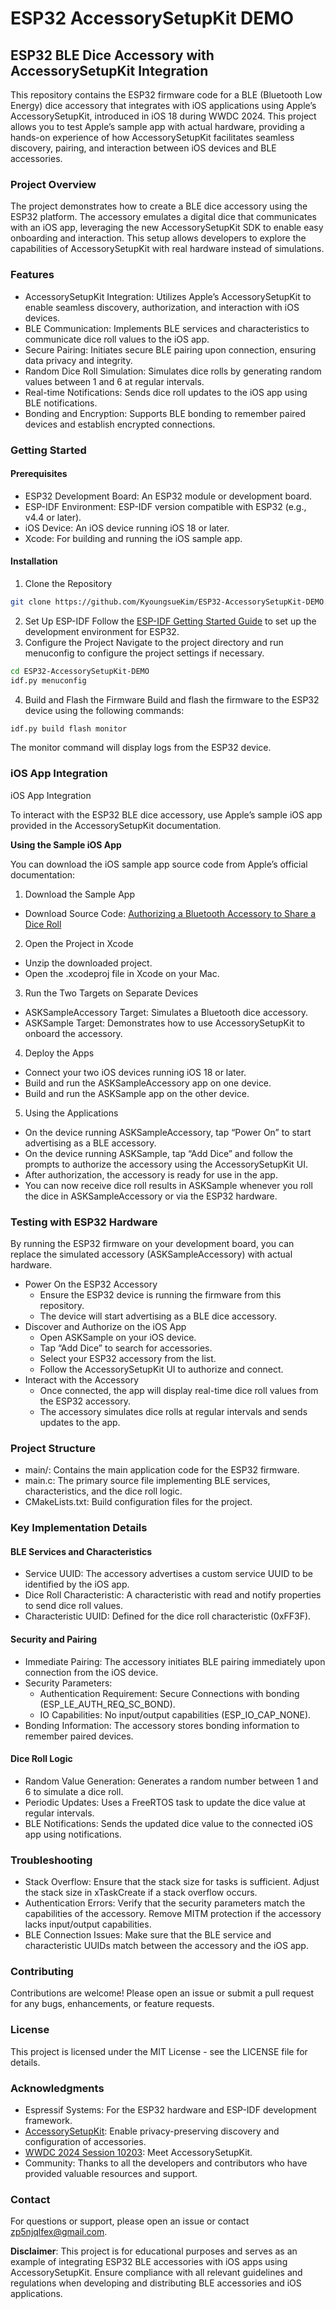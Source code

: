 # ESP32 AccessorySetupKit DEMO

## ESP32 BLE Dice Accessory with AccessorySetupKit Integration

This repository contains the ESP32 firmware code for a BLE (Bluetooth Low Energy) dice accessory that integrates with
iOS applications using Apple’s AccessorySetupKit, introduced in iOS 18 during WWDC 2024. This project allows you to test
Apple’s sample app with actual hardware, providing a hands-on experience of how AccessorySetupKit facilitates seamless
discovery, pairing, and interaction between iOS devices and BLE accessories.

### Project Overview

The project demonstrates how to create a BLE dice accessory using the ESP32 platform. The accessory emulates a
digital dice that communicates with an iOS app, leveraging the new AccessorySetupKit SDK to enable easy onboarding and
interaction. This setup allows developers to explore the capabilities of AccessorySetupKit with real hardware instead of
simulations.

### Features

- AccessorySetupKit Integration: Utilizes Apple’s AccessorySetupKit to enable seamless discovery, authorization, and
  interaction with iOS devices.
- BLE Communication: Implements BLE services and characteristics to communicate dice roll values to the iOS app.
- Secure Pairing: Initiates secure BLE pairing upon connection, ensuring data privacy and integrity.
- Random Dice Roll Simulation: Simulates dice rolls by generating random values between 1 and 6 at regular intervals.
- Real-time Notifications: Sends dice roll updates to the iOS app using BLE notifications.
- Bonding and Encryption: Supports BLE bonding to remember paired devices and establish encrypted connections.

### Getting Started

#### Prerequisites

- ESP32 Development Board: An ESP32 module or development board.
- ESP-IDF Environment: ESP-IDF version compatible with ESP32 (e.g., v4.4 or later).
- iOS Device: An iOS device running iOS 18 or later.
- Xcode: For building and running the iOS sample app.

#### Installation

1. Clone the Repository

```bash
git clone https://github.com/KyoungsueKim/ESP32-AccessorySetupKit-DEMO.git
```

2. Set Up ESP-IDF
   Follow
   the [ESP-IDF Getting Started Guide](https://docs.espressif.com/projects/esp-idf/en/stable/esp32/get-started/index.html)
   to set up the development environment for ESP32.
3. Configure the Project
   Navigate to the project directory and run menuconfig to configure the project settings if necessary.

```bash
cd ESP32-AccessorySetupKit-DEMO
idf.py menuconfig
```

4. Build and Flash the Firmware
   Build and flash the firmware to the ESP32 device using the following commands:

```bash
idf.py build flash monitor
```

The monitor command will display logs from the ESP32 device.

### iOS App Integration

iOS App Integration

To interact with the ESP32 BLE dice accessory, use Apple’s sample iOS app provided in the AccessorySetupKit
documentation.

**Using the Sample iOS App**

You can download the iOS sample app source code from Apple’s official documentation:

1. Download the Sample App

- Download Source
  Code: [Authorizing a Bluetooth Accessory to Share a Dice Roll](https://developer.apple.com/documentation/accessorysetupkit/authorizing-a-bluetooth-accessory-to-share-a-dice-roll)

2. Open the Project in Xcode

- Unzip the downloaded project.
- Open the .xcodeproj file in Xcode on your Mac.

3. Run the Two Targets on Separate Devices

- ASKSampleAccessory Target: Simulates a Bluetooth dice accessory.
- ASKSample Target: Demonstrates how to use AccessorySetupKit to onboard the accessory.

4. Deploy the Apps

- Connect your two iOS devices running iOS 18 or later.
- Build and run the ASKSampleAccessory app on one device.
- Build and run the ASKSample app on the other device.

5. Using the Applications

- On the device running ASKSampleAccessory, tap “Power On” to start advertising as a BLE accessory.
- On the device running ASKSample, tap “Add Dice” and follow the prompts to authorize the accessory using the
  AccessorySetupKit UI.
- After authorization, the accessory is ready for use in the app.
- You can now receive dice roll results in ASKSample whenever you roll the dice in ASKSampleAccessory or via the ESP32
  hardware.

### Testing with ESP32 Hardware

By running the ESP32 firmware on your development board, you can replace the simulated accessory (ASKSampleAccessory) with
actual hardware.

- Power On the ESP32 Accessory
    - Ensure the ESP32 device is running the firmware from this repository.
    - The device will start advertising as a BLE dice accessory.
- Discover and Authorize on the iOS App
    - Open ASKSample on your iOS device.
    - Tap “Add Dice” to search for accessories.
    - Select your ESP32 accessory from the list.
    - Follow the AccessorySetupKit UI to authorize and connect.
- Interact with the Accessory
    - Once connected, the app will display real-time dice roll values from the ESP32 accessory.
    - The accessory simulates dice rolls at regular intervals and sends updates to the app.

### Project Structure

- main/: Contains the main application code for the ESP32 firmware.
- main.c: The primary source file implementing BLE services, characteristics, and the dice roll logic.
- CMakeLists.txt: Build configuration files for the project.

### Key Implementation Details

#### BLE Services and Characteristics

- Service UUID: The accessory advertises a custom service UUID to be identified by the iOS app.
- Dice Roll Characteristic: A characteristic with read and notify properties to send dice roll values.
- Characteristic UUID: Defined for the dice roll characteristic (0xFF3F).

#### Security and Pairing

- Immediate Pairing: The accessory initiates BLE pairing immediately upon connection from the iOS device.
- Security Parameters:
    - Authentication Requirement: Secure Connections with bonding (ESP_LE_AUTH_REQ_SC_BOND).
    - IO Capabilities: No input/output capabilities (ESP_IO_CAP_NONE).
- Bonding Information: The accessory stores bonding information to remember paired devices.

#### Dice Roll Logic

- Random Value Generation: Generates a random number between 1 and 6 to simulate a dice roll.
- Periodic Updates: Uses a FreeRTOS task to update the dice value at regular intervals.
- BLE Notifications: Sends the updated dice value to the connected iOS app using notifications.

### Troubleshooting

- Stack Overflow: Ensure that the stack size for tasks is sufficient. Adjust the stack size in xTaskCreate if a stack
  overflow occurs.
- Authentication Errors: Verify that the security parameters match the capabilities of the accessory. Remove MITM
  protection if the accessory lacks input/output capabilities.
- BLE Connection Issues: Make sure that the BLE service and characteristic UUIDs match between the accessory and the iOS
  app.

### Contributing

Contributions are welcome! Please open an issue or submit a pull request for any bugs, enhancements, or feature
requests.

### License

This project is licensed under the MIT License - see the LICENSE file for details.

### Acknowledgments

- Espressif Systems: For the ESP32 hardware and ESP-IDF development framework.
- [AccessorySetupKit](https://developer.apple.com/documentation/accessorysetupkit): Enable privacy-preserving discovery
  and configuration of accessories.
- [WWDC 2024 Session 10203](https://developer.apple.com/videos/play/wwdc2024/10203/): Meet AccessorySetupKit.
- Community: Thanks to all the developers and contributors who have provided valuable resources and support.

### Contact

For questions or support, please open an issue or contact zp5njqlfex@gmail.com.

**Disclaimer**: This project is for educational purposes and serves as an example of integrating ESP32 BLE accessories
with iOS apps using AccessorySetupKit. Ensure compliance with all relevant guidelines and regulations when developing
and distributing BLE accessories and iOS applications.
